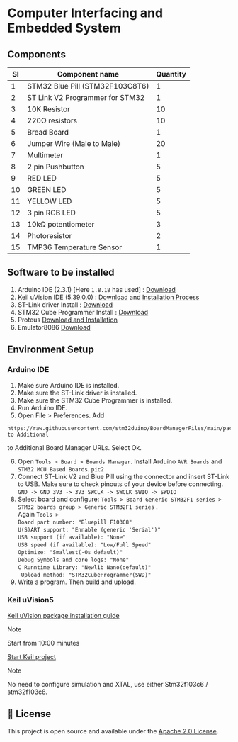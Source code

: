 # Computer Interfacing and Embedded System
## Components
| SI | Component name | Quantity | 
|---|---|---|
| 1 | STM32 Blue Pill (STM32F103C8T6) | 1 |
| 2 | ST Link V2 Programmer for STM32 | 1 |
| 3 | 10K Resistor | 10 |
| 4 | 220Ω resistors | 10 |
| 5 | Bread Board | 1 |
| 6 | Jumper Wire (Male to Male) | 20 |
| 7 | Multimeter | 1 |
| 8 | 2 pin Pushbutton | 5 |
| 9 | RED LED | 5 |
| 10 | GREEN LED | 5 |
| 11 | YELLOW LED | 5 |
| 12 | 3 pin RGB LED | 5 |
| 13 | 10kΩ potentiometer | 3 |
| 14 |  Photoresistor| 2|
| 15 | TMP36 Temperature Sensor | 1 |


## Software to be installed
1. Arduino IDE (2.3.1) [Here `1.8.18` has used] : [Download](https://github.com/arduino/arduino-ide/releases)
2. Keil uVision IDE (5.39.0.0) : [Download](https://www.keil.com/demo/eval/arm.htm) and [Installation Process](https://www.youtube.com/watch?v=buQtJjgw2pE)
3. ST-Link driver Install : [Download](https://www.st.com/en/development-tools/stsw-link009.html)
4. STM32 Cube Programmer Install : [Download](https://www.st.com/en/development-tools/stm32cubeprog.html)
5. Proteus [Download and Installation](https://www.youtube.com/watch?v=GCHmyCTLz5s)
6. Emulator8086 [Download](https://emu8086-microprocessor-emulator.en.softonic.com/download)

## Environment Setup
### Arduino IDE
1. Make sure Arduino IDE is installed.
2. Make sure the ST-Link driver is installed.
3. Make sure the STM32 Cube Programmer is installed.
4. Run Arduino IDE.
5. Open File > Preferences. Add

```
https://raw.githubusercontent.com/stm32duino/BoardManagerFiles/main/package_stmicroelectronics_index.json to Additional
```

to Additional Board Manager URLs. Select Ok.

6. Open `Tools > Board > Boards Manager`. Install Arduino `AVR Boards` and `STM32 MCU Based Boards`.
`pic2`
7. Connect ST-Link V2 and Blue Pill using the connector and insert ST-Link to USB. Make sure to check pinouts of your device before
connecting.
`GND -> GND
3V3 -> 3V3
SWCLK -> SWCLK
SWIO -> SWDIO`
8. Select board and configure:
`Tools > Board Generic STM32F1 series > STM32 boards group > Generic STM32F1 series` .<br>Again
`Tools > `<br>`
Board part number: "Bluepill F103C8" `<br>`
U(S)ART support: "Ennable (generic 'Serial')" `<br>`
USB support (if available): "None" `<br>`
USB speed (if available): "Low/Full Speed" `<br>`
Optimize: "Smallest(-Os default)" `<br>`
Debug Symbols and core logs: "None" `<br>`
C Runntime Library: "Newlib Nano(default)" `<br>`
Upload method: "STM32CubeProgrammer(SWD)"`
9. Write a program. Then build and upload.


### Keil uVision5
[Keil uVision package installation guide](https://youtu.be/TO85lArN1B8?si=K7zrRv7hrTyiRHGe)
> [!NOTE]
> Start from 10:00 minutes


[Start Keil project](https://youtu.be/LvfjFihNSgE?si=1y6YsQCeKM6bpcdX)
> [!NOTE]
> No need to configure simulation and XTAL, use either  Stm32f103c6 / stm32f103c8.


## 📄 License
This project is open source and available under the [Apache 2.0 License](LICENSE).